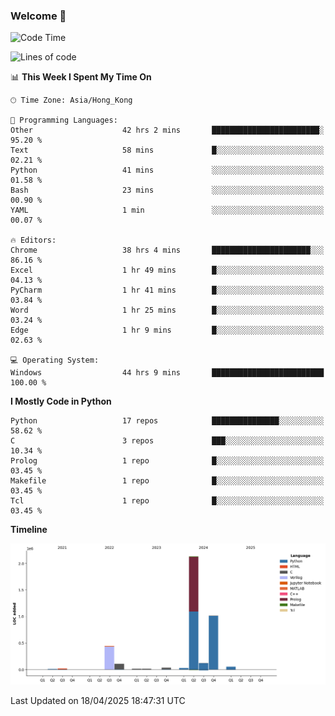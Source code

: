 ### Welcome 👋

<!--START_SECTION:waka-->
![Code Time](http://img.shields.io/badge/Code%20Time-1%2C807%20hrs%2047%20mins-blue)

![Lines of code](https://img.shields.io/badge/From%20Hello%20World%20I%27ve%20Written-4.0%20million%20lines%20of%20code-blue)

📊 **This Week I Spent My Time On** 

```text
🕑︎ Time Zone: Asia/Hong_Kong

💬 Programming Languages: 
Other                    42 hrs 2 mins       ████████████████████████░   95.20 % 
Text                     58 mins             █░░░░░░░░░░░░░░░░░░░░░░░░   02.21 % 
Python                   41 mins             ░░░░░░░░░░░░░░░░░░░░░░░░░   01.58 % 
Bash                     23 mins             ░░░░░░░░░░░░░░░░░░░░░░░░░   00.90 % 
YAML                     1 min               ░░░░░░░░░░░░░░░░░░░░░░░░░   00.07 % 

🔥 Editors: 
Chrome                   38 hrs 4 mins       ██████████████████████░░░   86.16 % 
Excel                    1 hr 49 mins        █░░░░░░░░░░░░░░░░░░░░░░░░   04.13 % 
PyCharm                  1 hr 41 mins        █░░░░░░░░░░░░░░░░░░░░░░░░   03.84 % 
Word                     1 hr 25 mins        █░░░░░░░░░░░░░░░░░░░░░░░░   03.24 % 
Edge                     1 hr 9 mins         █░░░░░░░░░░░░░░░░░░░░░░░░   02.63 % 

💻 Operating System: 
Windows                  44 hrs 9 mins       █████████████████████████   100.00 % 
```

**I Mostly Code in Python** 

```text
Python                   17 repos            ███████████████░░░░░░░░░░   58.62 % 
C                        3 repos             ███░░░░░░░░░░░░░░░░░░░░░░   10.34 % 
Prolog                   1 repo              █░░░░░░░░░░░░░░░░░░░░░░░░   03.45 % 
Makefile                 1 repo              █░░░░░░░░░░░░░░░░░░░░░░░░   03.45 % 
Tcl                      1 repo              █░░░░░░░░░░░░░░░░░░░░░░░░   03.45 % 
```



**Timeline**

![Lines of Code chart](https://raw.githubusercontent.com/xhj2501/xhj2501/main/assets/bar_graph.png)


 Last Updated on 18/04/2025 18:47:31 UTC
<!--END_SECTION:waka-->

